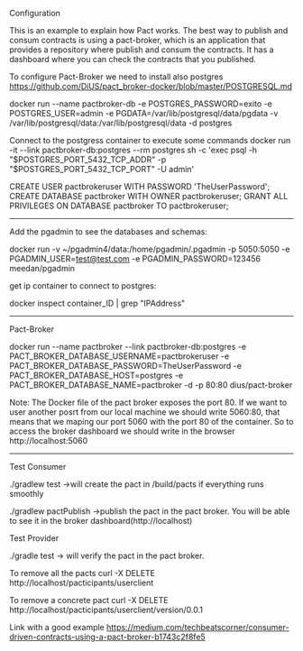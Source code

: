 Configuration

This is an example to explain how Pact works. The best way to publish and consum contracts is using a pact-broker, which is an application that provides a repository where publish and consum
the contracts. It has a dashboard where you can check the contracts that you published.

To configure Pact-Broker we need to install also postgres
https://github.com/DiUS/pact_broker-docker/blob/master/POSTGRESQL.md


docker run --name pactbroker-db -e POSTGRES_PASSWORD=exito -e POSTGRES_USER=admin -e PGDATA=/var/lib/postgresql/data/pgdata -v /var/lib/postgresql/data:/var/lib/postgresql/data -d postgres

Connect to the postgress container to execute some commands
docker run -it --link pactbroker-db:postgres --rm postgres sh -c 'exec psql -h "$POSTGRES_PORT_5432_TCP_ADDR" -p "$POSTGRES_PORT_5432_TCP_PORT" -U admin'

CREATE USER pactbrokeruser WITH PASSWORD 'TheUserPassword';
CREATE DATABASE pactbroker WITH OWNER pactbrokeruser;
GRANT ALL PRIVILEGES ON DATABASE pactbroker TO pactbrokeruser;

-----------------------------------------------------------------------------------------------------------------------------------------------------------------------------------------------

Add the pgadmin to see the databases and schemas:

docker run -v ~/pgadmin4/data:/home/pgadmin/.pgadmin -p 5050:5050 -e PGADMIN_USER=test@test.com -e PGADMIN_PASSWORD=123456 meedan/pgadmin

get ip container to connect to postgres:

docker inspect container_ID  | grep "IPAddress"

------------------------------------------------------------------------------------------------------------------------------------------------------------------------------------------------
Pact-Broker

docker run --name pactbroker --link pactbroker-db:postgres -e PACT_BROKER_DATABASE_USERNAME=pactbrokeruser -e PACT_BROKER_DATABASE_PASSWORD=TheUserPassword -e PACT_BROKER_DATABASE_HOST=postgres -e PACT_BROKER_DATABASE_NAME=pactbroker -d -p 80:80 dius/pact-broker

Note:
The Docker file of the pact broker exposes the port 80. If we want to user another posrt from our local machine we should write 5060:80, that means that we maping our port 5060
with the port 80 of the container. So to access the broker dashboard we should write in the browser http://localhost:5060

------------------------------------------------------------------------------------------------------------------------------------------------------------------------------------------------

Test Consumer

./gradlew test ->will create the pact in /build/pacts if everything runs smoothly

./gradlew pactPublish ->publish the pact in the pact broker. You will be able to see it in the broker dashboard(http://localhost)

Test Provider

./gradle test -> will verify the pact in the pact broker.


To remove all the pacts
curl -X DELETE http://localhost/pacticipants/userclient

To remove a concrete pact
curl -X DELETE http://localhost/pacticipants/userclient/version/0.0.1

Link with a good example
https://medium.com/techbeatscorner/consumer-driven-contracts-using-a-pact-broker-b1743c2f8fe5







